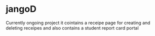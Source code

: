 # jangoD
Currently ongoing project
it cointains a receipe page for creating and deleting receipes and also contains 
a student report card portal

